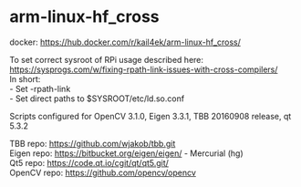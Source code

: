 # arm-linux-hf_cross
docker: https://hub.docker.com/r/kail4ek/arm-linux-hf_cross/

To set correct sysroot of RPi usage described here: https://sysprogs.com/w/fixing-rpath-link-issues-with-cross-compilers/  
In short:  
	- Set -rpath-link  
	- Set direct paths to $SYSROOT/etc/ld.so.conf

Scripts configured for OpenCV 3.1.0, Eigen 3.3.1, TBB 20160908 release, qt 5.3.2

TBB repo: 	https://github.com/wjakob/tbb.git  
Eigen repo: 	https://bitbucket.org/eigen/eigen/ - Mercurial (hg)  
Qt5 repo: 	https://code.qt.io/cgit/qt/qt5.git/  
OpenCV repo: 	https://github.com/opencv/opencv   
